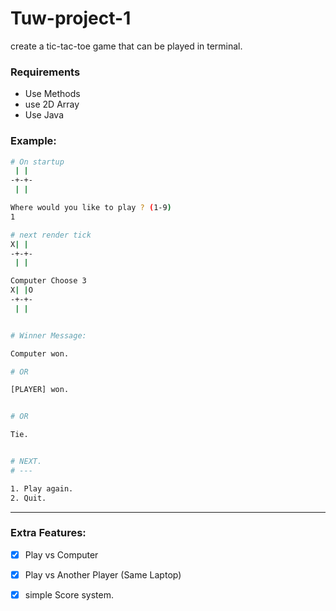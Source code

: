 # Tuw-project-1


create a tic-tac-toe game that can be played in terminal.


### Requirements
- Use Methods
- use 2D Array
- Use Java

### Example:

```bash
# On startup
 | |   
-+-+-
 | |

Where would you like to play ? (1-9)
1

# next render tick
X| |   
-+-+-
 | |

Computer Choose 3
X| |O   
-+-+-
 | |


# Winner Message:

Computer won.

# OR

[PLAYER] won.


# OR

Tie.


# NEXT.
# ---

1. Play again.
2. Quit.

```


---

### Extra Features:
- [x] Play vs Computer
- [x] Play vs Another Player (Same Laptop)
- [x] simple Score system.




